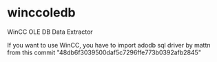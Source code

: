 # winccoledb
WinCC OLE DB Data Extractor

If you want to use WinCC, you have to import adodb sql driver by mattn from this commit "48db6f3039500daf5c7296ffe773b0392afb2845"
